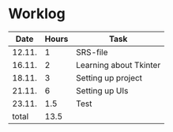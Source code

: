 # Worklog

| Date | Hours | Task |
| --- | --- | --- |
| 12.11. | 1 | SRS-file |
| 16.11. | 2 | Learning about Tkinter |
| 18.11. | 3 | Setting up project |
| 21.11. | 6 | Setting up UIs |
| 23.11. | 1.5 | Test |
| total | 13.5 |   |
